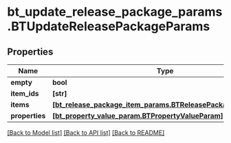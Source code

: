 # bt_update_release_package_params.BTUpdateReleasePackageParams

## Properties
Name | Type | Description | Notes
------------ | ------------- | ------------- | -------------
**empty** | **bool** |  | [optional] 
**item_ids** | **[str]** |  | [optional] 
**items** | [**[bt_release_package_item_params.BTReleasePackageItemParams]**](BTReleasePackageItemParams.md) |  | [optional] 
**properties** | [**[bt_property_value_param.BTPropertyValueParam]**](BTPropertyValueParam.md) |  | [optional] 

[[Back to Model list]](../README.md#documentation-for-models) [[Back to API list]](../README.md#documentation-for-api-endpoints) [[Back to README]](../README.md)


